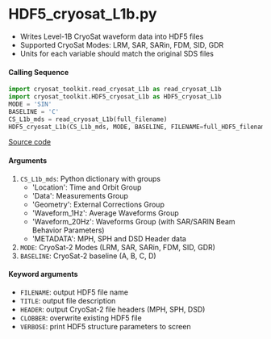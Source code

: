 HDF5_cryosat_L1b.py
===================

 - Writes Level-1B CryoSat waveform data into HDF5 files
 - Supported CryoSat Modes: LRM, SAR, SARin, FDM, SID, GDR
 - Units for each variable should match the original SDS files

#### Calling Sequence
```python
import cryosat_toolkit.read_cryosat_L1b as read_cryosat_L1b
import cryosat_toolkit.HDF5_cryosat_L1b as HDF5_cryosat_L1b
MODE = 'SIN'
BASELINE = 'C'
CS_L1b_mds = read_cryosat_L1b(full_filename)
HDF5_cryosat_L1b(CS_L1b_mds, MODE, BASELINE, FILENAME=full_HDF5_filename)
```
[Source code](https://github.com/tsutterley/read-cryosat-2/blob/main/cryosat_toolkit/HDF5_cryosat_L1b.py)

#### Arguments
 1. `CS_L1b_mds`: Python dictionary with groups
     * 'Location': Time and Orbit Group
     * 'Data': Measurements Group
     * 'Geometry': External Corrections Group
     * 'Waveform_1Hz': Average Waveforms Group
     * 'Waveform_20Hz': Waveforms Group (with SAR/SARIN Beam Behavior Parameters)
     * 'METADATA': MPH, SPH and DSD Header data
 2. `MODE`: CryoSat-2 Modes  (LRM, SAR, SARin, FDM, SID, GDR)
 3. `BASELINE`: CryoSat-2 baseline (A, B, C, D)

#### Keyword arguments
 - `FILENAME`: output HDF5 file name
 - `TITLE`: output file description
 - `HEADER`: output CryoSat-2 file headers (MPH, SPH, DSD)
 - `CLOBBER`: overwrite existing HDF5 file
 - `VERBOSE`: print HDF5 structure parameters to screen
